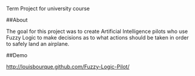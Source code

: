 Term Project for university course

##About

The goal for this project was to create Artificial Intelligence pilots who use Fuzzy Logic to make decisions as to what actions should be taken in order to safely land an airplane.

##Demo

http://louisbourque.github.com/Fuzzy-Logic-Pilot/